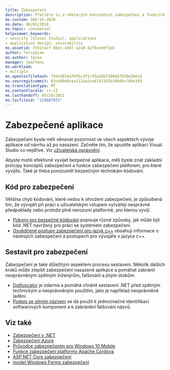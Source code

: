 ```yaml
---
title: Zabezpečení
description: Přečtěte si o některých konceptech zabezpečení a funkcích zabezpečení, které vám pomůžou efektivně vyvíjet zabezpečené aplikace.
ms.custom: SEO-VS-2020
ms.date: 06/01/2018
ms.topic: conceptual
helpviewer_keywords:
- security [Visual Studio], applications
- application design, securability
ms.assetid: 7d32c4cf-8bec-4307-a2a8-42f0ceddf3eb
author: TerryGLee
ms.author: tglee
manager: jmartens
ms.workload:
- multiple
ms.openlocfilehash: f3dcd034a76fbc371c95a2bbf386687830e3b63d
ms.sourcegitcommit: 63cb90e8cea112aa2ce8741101b309dbc709e393
ms.translationtype: MT
ms.contentlocale: cs-CZ
ms.lasthandoff: 05/29/2021
ms.locfileid: "110687655"
---
```

# <a name="secure-applications"></a>Zabezpečené aplikace

Zabezpečení byste měli věnovat pozornost ve všech aspektech vývoje aplikace od návrhu až po nasazení. Začněte tím, že spustíte aplikaci Visual Studio co nejdříve. Viz [uživatelská oprávnění](../ide/user-permissions-and-visual-studio.md).

Abyste mohli efektivně vyvíjet bezpečné aplikace, měli byste znát základní principy konceptů zabezpečení a funkce zabezpečení platforem, pro které vyvíjíte. Také je třeba porozumět bezpečným technikám kódování.

## <a name="code-for-security"></a>Kód pro zabezpečení

Většina chyb kódování, které vedou k ohrožení zabezpečení, je způsobená tím, že vývojáři při práci s uživatelským vstupem vytvářejí nesprávné předpoklady nebo protože plně nerozumí platformě, pro kterou vyvíjí.

- [Pokyny pro bezpečné kódování](/dotnet/standard/security/secure-coding-guidelines) popisuje různé způsoby, jak může být kód .NET navržený pro práci se systémem zabezpečení.
- [Osvědčené postupy zabezpečení pro jazyk c++](/cpp/top/security-best-practices-for-cpp) obsahují informace o nástrojích zabezpečení a postupech pro vývojáře v jazyce c++.

## <a name="build-for-security"></a>Sestavit pro zabezpečení

Zabezpečení je také důležitým aspektem procesu sestavení. Několik dalších kroků může zlepšit zabezpečení nasazené aplikace a pomáhat zabránit neoprávněným zpětným inženýrům, falšování a jiným útokům:

- [Dotfuscator](dotfuscator/index.md) je zdarma a pomáhá chránit sestavení .NET před zpětným technickým a neoprávněným použitím, jako je například neoprávněné ladění.
- [Podpis se silným názvem](managing-assembly-and-manifest-signing.md) se dá použít k jednoznačné identifikaci softwarových komponent a k zabránění falšování názvů.

## <a name="see-also"></a>Viz také

- [Zabezpečení v .NET](/dotnet/standard/security/index)
- [Zabezpečení Azure](/azure/security/)
- [Průvodce zabezpečením pro Windows 10 Mobile](/windows/security/threat-protection/windows-10-mobile-security-guide)
- [Funkce zabezpečení platformy Apache Cordova](/previous-versions/visualstudio/cross-platform/tools-for-cordova/security/best-practices?view=toolsforcordova-2017&preserve-view=true)
- [ASP.NET Core zabezpečení](/aspnet/core/security/?view=aspnetcore-2.1&preserve-view=true)
- [model Windows Forms zabezpečení](/dotnet/framework/winforms/windows-forms-security)
